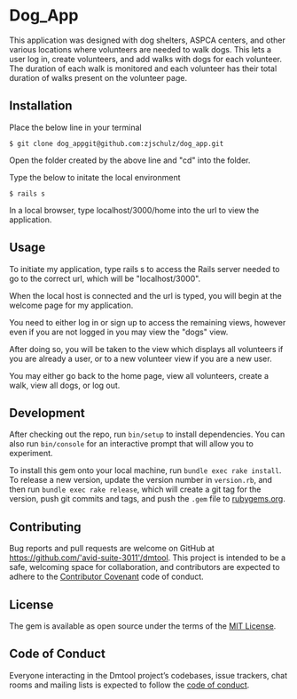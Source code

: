 # Dog_App

This application was designed with dog shelters, ASPCA centers, and other various locations where volunteers are needed to walk dogs. This lets a user log in, create volunteers, and add walks with dogs for each volunteer. The duration of each walk is monitored and each volunteer has their total duration of walks present on the volunteer page.

## Installation

Place the below line in your terminal

    $ git clone dog_appgit@github.com:zjschulz/dog_app.git

Open the folder created by the above line and "cd" into the folder.

Type the below to initate the local environment

    $ rails s

In a local browser, type localhost/3000/home into the url to view the application.

## Usage

To initiate my application, type rails s to access the Rails server needed to go to the correct url, which will be "localhost/3000".

When the local host is connected and the url is typed, you will begin at the welcome page for my application.

You need to either log in or sign up to access the remaining views, however even if you are not logged in you may view the "dogs" view.

After doing so, you will be taken to the view which displays all volunteers if you are already a user, or to a new volunteer view if you are a new user.

You may either go back to the home page, view all volunteers, create a walk, view all dogs, or log out.

## Development

After checking out the repo, run `bin/setup` to install dependencies. You can also run `bin/console` for an interactive prompt that will allow you to experiment.

To install this gem onto your local machine, run `bundle exec rake install`. To release a new version, update the version number in `version.rb`, and then run `bundle exec rake release`, which will create a git tag for the version, push git commits and tags, and push the `.gem` file to [rubygems.org](https://rubygems.org).

## Contributing

Bug reports and pull requests are welcome on GitHub at https://github.com/'avid-suite-3011'/dmtool. This project is intended to be a safe, welcoming space for collaboration, and contributors are expected to adhere to the [Contributor Covenant](http://contributor-covenant.org) code of conduct.

## License

The gem is available as open source under the terms of the [MIT License](https://opensource.org/licenses/MIT).

## Code of Conduct

Everyone interacting in the Dmtool project’s codebases, issue trackers, chat rooms and mailing lists is expected to follow the [code of conduct](https://github.com/'avid-suite-3011'/dmtool/blob/master/CODE_OF_CONDUCT.md).
